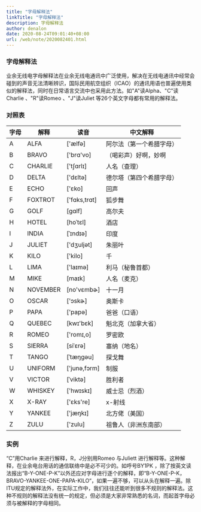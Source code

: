 ```yaml
---
title: "字母解释法"
linkTitle: "字母解释法"
description: 字母解释法
author: denalon
date: 2020-08-24T09:01:40+08:00
url: /web/note/2020082401.html
---
```

### 字母解释法

业余无线电字母解释法在业余无线电通讯中广泛使用，解决在无线电通讯中经常会碰到的声音无法清晰辨识，国际民用航空组织（ICAO）的通讯用语也普遍使用类似的解释法，同时在日常语言交流中也采用此方法。如"A"读Alpha、"C”读Charlie 、"R"读Romeo 、"J"读Juliet 等26个英文字母都有常用的解释法。

### 对照表

| 字母 | 解释   | 读音          | 中文解释             |
| ---- | -------- | --------------- | ------------------------ |
| A    | ALFA    | ['&aelig;lfə]  | 阿尔法（第一个希腊字母） |
| B    | BRAVO    | ['brɑ'vo]      | （喝彩声）好啊，妙啊 |
| C    | CHARLIE  | ['tʃɑrlɪ]    | 人名（查理）       |
| D    | DELTA    | ['dɛltə]      | 德尔塔（第四个希腊字母） |
| E    | ECHO     | ['ɛko]         | 回声                   |
| F    | FOXTROT  | ['fɑks,trɑt]  | 狐步舞                |
| G    | GOLF     | [gɑlf]         | 高尔夫                |
| H    | HOTEL    | [hoˈtɛl]      | 酒店                   |
| I    | INDIA    | [ˈɪndɪə]    | 印度                   |
| J    | JULIET   | ['dʒuljət]    | 朱丽叶                |
| K    | KILO     | ['kilo]         | 千                      |
| L    | LIMA     | ['laɪmə]      | 利马（秘鲁首都） |
| M    | MIKE     | [maɪk]         | 人名（麦克）       |
| N    | NOVEMBER | [no'vɛmbɚ]    | 十一月                |
| O    | OSCAR    | ['ɔskɚ]       | 奥斯卡                |
| P    | PAPA     | ['papə]        | 爸爸（口语）       |
| Q    | QUEBEC   | [kwɪ'bɛk]     | 魁北克（加拿大省） |
| R    | ROMEO    | ['romɪ,o]      | 罗密欧                |
| S    | SIERRA   | [siˈɛrə]     | 塞纳（地名）       |
| T    | TANGO    | [ˈt&aelig;ŋɡəu] | 探戈舞                |
| U    | UNIFORM  | ['junə,fɔrm]  | 制服                   |
| V    | VICTOR   | [ˈviktə]      | 胜利者                |
| W    | WHISKEY  | ['hwɪskɪ]     | 威士忌（烈酒）    |
| X    | X-RAY    | ['ɛks're]      | x-射线                 |
| Y    | YANKEE   | ['j&aelig;ŋkɪ] | 北方佬（美国）    |
| Z    | ZULU     | ['zulu]         | 祖鲁人（非洲东南部） |


### 实例

“C”用Charlie 来进行解释，R，J分别用Romeo 与Juliett 进行解释等。这种解释，在业余电台用话的通信联络中是必不可少的。如呼号BY1PK ，除了按英文读法报出“B-Y-ONE-P-K”以外还应对字母进行逐个的解释，即“B-Y-ONE-P-K，BRAVO-YANKEE-ONE-PAPA-KILO“，如果一遍不够，可以从头在解释一遍。除ITU规定的解释法外，在实际工作中，我们往往还能听到很多不规则的解释法。这种不规则的解释法没有统一的规定，但必须是大家非常熟悉的名词，而起首字母必须与被解释的字母相同。